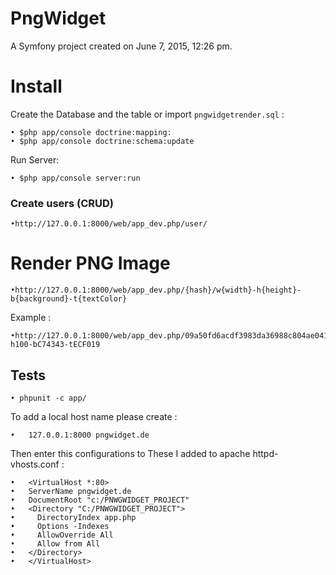 PngWidget
=========

A Symfony project created on June 7, 2015, 12:26 pm.


# Install

Create the Database and the table or import `pngwidgetrender.sql` :

    • $php app/console doctrine:mapping:
    • $php app/console doctrine:schema:update
Run Server:

    • $php app/console server:run
 	
### Create users  (CRUD)
	•http://127.0.0.1:8000/web/app_dev.php/user/
# Render PNG Image

    •http://127.0.0.1:8000/web/app_dev.php/{hash}/w{width}-h{height}-b{background}-t{textColor}

Example :

    •http://127.0.0.1:8000/web/app_dev.php/09a50fd6acdf3983da36988c804ae041/w100-h100-bC74343-tECF019
    
## Tests

    • phpunit -c app/

To add a local host name please create :

    •	127.0.0.1:8000 pngwidget.de

Then enter this configurations to These I added to apache httpd-vhosts.conf :

    •	<VirtualHost *:80>
    •   ServerName pngwidget.de
    •   DocumentRoot "c:/PNWGWIDGET_PROJECT"
    •   <Directory "C:/PNWGWIDGET_PROJECT">
    •     DirectoryIndex app.php
    •     Options -Indexes
    •     AllowOverride All
    •     Allow from All
    •   </Directory>
    •   </VirtualHost>
